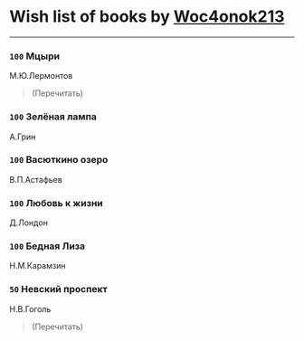 # Wish list of books by [Woc4onok213](https://plus.google.com/u/0/103474005216004236389/)
---

### `100` Мцыри
М.Ю.Лермонтов
> (Перечитать)

### `100` Зелёная лампа
А.Грин

### `100` Васюткино озеро
В.П.Астафьев

### `100` Любовь к жизни
Д.Лондон

### `100` Бедная Лиза
Н.М.Карамзин

### `50` Невский проспект
Н.В.Гоголь
> (Перечитать)

